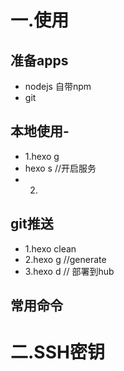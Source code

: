 # 一.使用
## 准备apps
- nodejs 自带npm
- git
## 本地使用-
- 1.hexo g
-   hexo s //开启服务
- 2.
## git推送
+ 1.hexo clean
+ 2.hexo g //generate
+ 3.hexo d // 部署到hub
## 常用命令

# 二.SSH密钥
